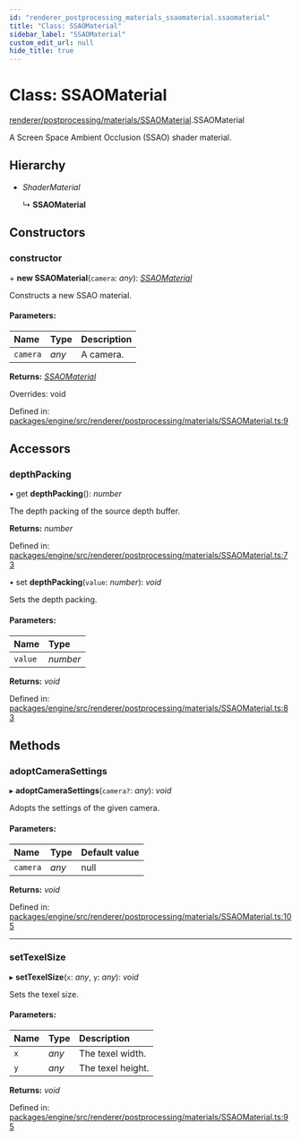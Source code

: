 ```yaml
---
id: "renderer_postprocessing_materials_ssaomaterial.ssaomaterial"
title: "Class: SSAOMaterial"
sidebar_label: "SSAOMaterial"
custom_edit_url: null
hide_title: true
---
```


# Class: SSAOMaterial

[renderer/postprocessing/materials/SSAOMaterial](../modules/renderer_postprocessing_materials_ssaomaterial.md).SSAOMaterial

A Screen Space Ambient Occlusion (SSAO) shader material.

## Hierarchy

* *ShaderMaterial*

  ↳ **SSAOMaterial**

## Constructors

### constructor

\+ **new SSAOMaterial**(`camera`: *any*): [*SSAOMaterial*](renderer_postprocessing_materials_ssaomaterial.ssaomaterial.md)

Constructs a new SSAO material.

#### Parameters:

Name | Type | Description |
:------ | :------ | :------ |
`camera` | *any* | A camera.    |

**Returns:** [*SSAOMaterial*](renderer_postprocessing_materials_ssaomaterial.ssaomaterial.md)

Overrides: void

Defined in: [packages/engine/src/renderer/postprocessing/materials/SSAOMaterial.ts:9](https://github.com/xr3ngine/xr3ngine/blob/716a06460/packages/engine/src/renderer/postprocessing/materials/SSAOMaterial.ts#L9)

## Accessors

### depthPacking

• get **depthPacking**(): *number*

The depth packing of the source depth buffer.

**Returns:** *number*

Defined in: [packages/engine/src/renderer/postprocessing/materials/SSAOMaterial.ts:73](https://github.com/xr3ngine/xr3ngine/blob/716a06460/packages/engine/src/renderer/postprocessing/materials/SSAOMaterial.ts#L73)

• set **depthPacking**(`value`: *number*): *void*

Sets the depth packing.

#### Parameters:

Name | Type |
:------ | :------ |
`value` | *number* |

**Returns:** *void*

Defined in: [packages/engine/src/renderer/postprocessing/materials/SSAOMaterial.ts:83](https://github.com/xr3ngine/xr3ngine/blob/716a06460/packages/engine/src/renderer/postprocessing/materials/SSAOMaterial.ts#L83)

## Methods

### adoptCameraSettings

▸ **adoptCameraSettings**(`camera?`: *any*): *void*

Adopts the settings of the given camera.

#### Parameters:

Name | Type | Default value |
:------ | :------ | :------ |
`camera` | *any* | null |

**Returns:** *void*

Defined in: [packages/engine/src/renderer/postprocessing/materials/SSAOMaterial.ts:105](https://github.com/xr3ngine/xr3ngine/blob/716a06460/packages/engine/src/renderer/postprocessing/materials/SSAOMaterial.ts#L105)

___

### setTexelSize

▸ **setTexelSize**(`x`: *any*, `y`: *any*): *void*

Sets the texel size.

#### Parameters:

Name | Type | Description |
:------ | :------ | :------ |
`x` | *any* | The texel width.   |
`y` | *any* | The texel height.    |

**Returns:** *void*

Defined in: [packages/engine/src/renderer/postprocessing/materials/SSAOMaterial.ts:95](https://github.com/xr3ngine/xr3ngine/blob/716a06460/packages/engine/src/renderer/postprocessing/materials/SSAOMaterial.ts#L95)
